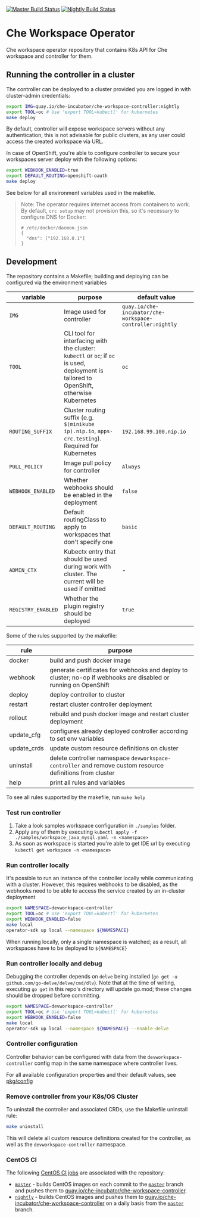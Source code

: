 [![Master Build Status](https://ci.centos.org/buildStatus/icon?subject=master&job=devtools-che-workspace-operator-build-master/)](https://ci.centos.org/view/Devtools/job/devtools-che-workspace-operator-build-master/)
[![Nightly Build Status](https://ci.centos.org/buildStatus/icon?subject=nightly&job=devtools-che-workspace-operator-nightly/)](https://ci.centos.org/view/Devtools/job/devtools-che-workspace-operator-nightly/)

# Che Workspace Operator

Che workspace operator repository that contains K8s API for Che workspace and controller for them.

## Running the controller in a cluster

The controller can be deployed to a cluster provided you are logged in with cluster-admin credentials:

```bash
export IMG=quay.io/che-incubator/che-workspace-controller:nightly
export TOOL=oc # Use 'export TOOL=kubectl' for kubernetes
make deploy
```

By default, controller will expose workspace servers without any authentication; this is not advisable for public clusters, as any user could access the created workspace via URL.

In case of OpenShift, you're able to configure controller to secure your workspaces server deploy with the following options:

```bash
export WEBHOOK_ENABLED=true
export DEFAULT_ROUTING=openshift-oauth
make deploy
```

See below for all environment variables used in the makefile.

> Note: The operator requires internet access from containers to work. By default, `crc setup` may not provision this, so it's necessary to configure DNS for Docker:
> ```
> # /etc/docker/daemon.json
> {
>   "dns": ["192.168.0.1"]
> }
> ```

## Development

The repository contains a Makefile; building and deploying can be configured via the environment variables

|variable|purpose|default value|
|---|---|---|
| `IMG` | Image used for controller | `quay.io/che-incubator/che-workspace-controller:nightly` |
| `TOOL` | CLI tool for interfacing with the cluster: `kubectl` or `oc`; if `oc` is used, deployment is tailored to OpenShift, otherwise Kubernetes | `oc` |
| `ROUTING_SUFFIX` | Cluster routing suffix (e.g. `$(minikube ip).nip.io`, `apps-crc.testing`). Required for Kubernetes | `192.168.99.100.nip.io` |
| `PULL_POLICY` | Image pull policy for controller | `Always` |
| `WEBHOOK_ENABLED` | Whether webhooks should be enabled in the deployment | `false` |
| `DEFAULT_ROUTING` | Default routingClass to apply to workspaces that don't specify one | `basic` |
| `ADMIN_CTX` | Kubectx entry that should be used during work with cluster. The current will be used if omitted |-|
| `REGISTRY_ENABLED` | Whether the plugin registry should be deployed | `true` |

Some of the rules supported by the makefile:

|rule|purpose|
|---|---|
| docker | build and push docker image |
| webhook | generate certificates for webhooks and deploy to cluster; no-op if webhooks are disabled or running on OpenShift |
| deploy | deploy controller to cluster |
| restart | restart cluster controller deployment |
| rollout | rebuild and push docker image and restart cluster deployment |
| update_cfg | configures already deployed controller according to set env variables |
| update_crds | update custom resource definitions on cluster |
| uninstall | delete controller namespace `devworkspace-controller` and remove custom resource definitions from cluster |
| help | print all rules and variables |

To see all rules supported by the makefile, run `make help`

### Test run controller
1. Take a look samples workspace configuration in `./samples` folder.
2. Apply any of them by executing `kubectl apply -f ./samples/workspace_java_mysql.yaml -n <namespace>`
3. As soon as workspace is started you're able to get IDE url by executing `kubectl get workspace -n <namespace>`

### Run controller locally
It's possible to run an instance of the controller locally while communicating with a cluster. However, this requires webhooks to be disabled, as the webhooks need to be able to access the service created by an in-cluster deployment

```bash
export NAMESPACE=devworkspace-controller
export TOOL=oc # Use 'export TOOL=kubectl' for kubernetes
export WEBHOOK_ENABLED=false
make local
operator-sdk up local --namespace ${NAMESPACE}
```

When running locally, only a single namespace is watched; as a result, all workspaces have to be deployed to `${NAMESPACE}`

### Run controller locally and debug
Debugging the controller depends on `delve` being installed (`go get -u github.com/go-delve/delve/cmd/dlv`). Note that at the time of writing, executing `go get` in this repo's directory will update go.mod; these changes should be dropped before committing.

```bash
export NAMESPACE=devworkspace-controller
export TOOL=oc # Use 'export TOOL=kubectl' for kubernetes
export WEBHOOK_ENABLED=false
make local
operator-sdk up local --namespace ${NAMESPACE} --enable-delve
```

### Controller configuration

Controller behavior can be configured with data from the `devworkspace-controller` config map in the same namespace where controller lives.

For all available configuration properties and their default values, see [pkg/config](https://github.com/devfile/devworkspace-operator/tree/master/pkg/config)

### Remove controller from your K8s/OS Cluster
To uninstall the controller and associated CRDs, use the Makefile uninstall rule:
```bash
make uninstall
```
This will delete all custom resource definitions created for the controller, as well as the `devworkspace-controller` namespace.

### CentOS CI
The following [CentOS CI jobs](https://ci.centos.org/) are associated with the repository:

- [`master`](https://ci.centos.org/job/devtools-che-workspace-operator-build-master/) - builds CentOS images on each commit to the [`master`](https://github.com/devfile/devworkspace-operator/tree/master) branch and pushes them to [quay.io/che-incubator/che-workspace-controller](https://quay.io/repository/che-incubator/che-workspace-controller).
- [`nightly`](https://ci.centos.org/job/devtools-che-workspace-operator-nightly/) - builds CentOS images and pushes them to [quay.io/che-incubator/che-workspace-controller](https://quay.io/repository/che-incubator/che-workspace-controller) on a daily basis from the [`master`](https://github.com/devfile/devworkspace-operator/tree/master) branch.
